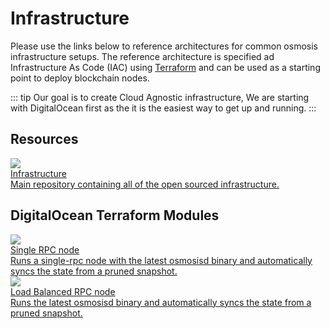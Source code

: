 
# Infrastructure

Please use the links below to reference architectures for common osmosis infrastructure setups. 
The reference architecture is specified ad Infrastructure As Code (IAC) using [Terraform](https://www.terraform.io/) and can be used as a starting point to deploy blockchain nodes.

::: tip
 Our goal is to create Cloud Agnostic infrastructure, We are starting with DigitalOcean first as the it is the easiest way to get up and running.
 :::
 
 ## Resources
 <div class="cards twoColumn" >
   <a href="https://github.com/osmosis-labs/infrastructure" class="card">
     <img src="/img/ide.svg" class="filter-icon" />
     <div class="title">
     Infrastructure
     </div>
     <div class="text">
    Main repository containing all of the open sourced infrastructure.
     </div>
   </a>
</div>

## DigitalOcean Terraform Modules
<div class="cards twoColumn" >

  <a href="do/single-rpc.html" class="card">
    <img src="/img/ide.svg" class="filter-icon" />
    <div class="title">
    Single RPC node
    </div>
    <div class="text">
        Runs a single-rpc node with the latest osmosisd binary and automatically syncs the state from a pruned snapshot.
    </div>
  </a>
  <a href="do/loadbalanced-rpc.html" class="card">
    <img src="/img/ide.svg" class="filter-icon" />
    <div class="title">
    Load Balanced RPC node
    </div>
    <div class="text">
        Runs the latest osmosisd binary and automatically syncs the state from a pruned snapshot.
    </div>
  </a>

 </div>
